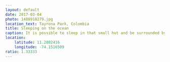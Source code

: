```yaml
---
layout: default
date: 2017-03-04
photo: 1488918279.jpg
location_text: Tayrona Park, Colombia
title: Sleeping on the ocean
caption: It is possible to sleep in that small hut and be surrounded by the ocean at night. I couldn't but I'm sure it would have been a nice experience!
location:
    latitude: 11.2882416
    longitude: -74.1516509
ratio: 1.33333
---
```

